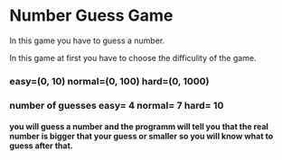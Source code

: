 # Number Guess Game

In this game you have to guess a number.

In this game at first you have to choose the difficulity of the game.

### easy=(0, 10)    normal=(0, 100)    hard=(0, 1000)

### number of guesses   easy= 4   normal= 7   hard= 10

#### you will guess a number and the programm will tell you that the real number is bigger that your guess or smaller so you will know what to guess after that.

